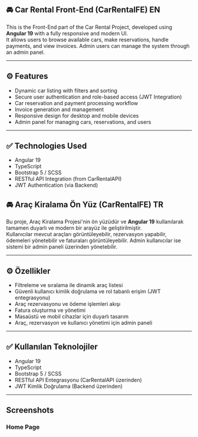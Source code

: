 ## 🚘 Car Rental Front-End (CarRentalFE) EN

This is the Front-End part of the Car Rental Project, developed using **Angular 19** with a fully responsive and modern UI.  
It allows users to browse available cars, make reservations, handle payments, and view invoices. Admin users can manage the system through an admin panel.

---

## ⚙️ Features
- Dynamic car listing with filters and sorting
- Secure user authentication and role-based access (JWT Integration)
- Car reservation and payment processing workflow
- Invoice generation and management
- Responsive design for desktop and mobile devices
- Admin panel for managing cars, reservations, and users

---

## ✅ Technologies Used
- Angular 19
- TypeScript
- Bootstrap 5 / SCSS
- RESTful API Integration (from CarRentalAPI)
- JWT Authentication (via Backend)


## 🚘 Araç Kiralama Ön Yüz (CarRentalFE) TR

Bu proje, Araç Kiralama Projesi'nin ön yüzüdür ve **Angular 19** kullanılarak tamamen duyarlı ve modern bir arayüz ile geliştirilmiştir.  
Kullanıcılar mevcut araçları görüntüleyebilir, rezervasyon yapabilir, ödemeleri yönetebilir ve faturaları görüntüleyebilir. Admin kullanıcılar ise sistemi bir admin paneli üzerinden yönetebilir.

---

## ⚙️ Özellikler
- Filtreleme ve sıralama ile dinamik araç listesi
- Güvenli kullanıcı kimlik doğrulama ve rol tabanlı erişim (JWT entegrasyonu)
- Araç rezervasyonu ve ödeme işlemleri akışı
- Fatura oluşturma ve yönetimi
- Masaüstü ve mobil cihazlar için duyarlı tasarım
- Araç, rezervasyon ve kullanıcı yönetimi için admin paneli

---

## ✅ Kullanılan Teknolojiler
- Angular 19
- TypeScript
- Bootstrap 5 / SCSS
- RESTful API Entegrasyonu (CarRentalAPI üzerinden)
- JWT Kimlik Doğrulama (Backend üzerinden)

---

## Screenshots
### Home Page



